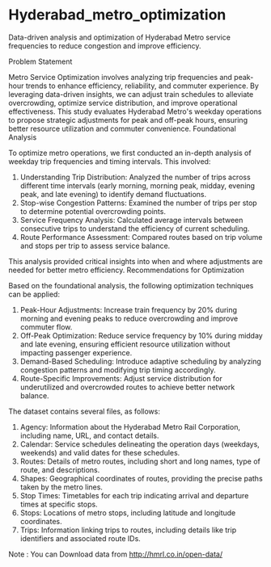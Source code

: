 # Hyderabad_metro_optimization
Data-driven analysis and optimization of Hyderabad Metro service frequencies to reduce congestion and improve efficiency.

Problem Statement

Metro Service Optimization involves analyzing trip frequencies and peak-hour trends to enhance efficiency, reliability, and commuter experience. By leveraging data-driven insights, we can adjust train schedules to alleviate overcrowding, optimize service distribution, and improve operational effectiveness. This study evaluates Hyderabad Metro's weekday operations to propose strategic adjustments for peak and off-peak hours, ensuring better resource utilization and commuter convenience.
Foundational Analysis

To optimize metro operations, we first conducted an in-depth analysis of weekday trip frequencies and timing intervals. This involved:

1. Understanding Trip Distribution: Analyzed the number of trips across different time intervals (early morning, morning peak, midday, evening peak, and late evening) to identify demand fluctuations.
2. Stop-wise Congestion Patterns: Examined the number of trips per stop to determine potential overcrowding points.
3. Service Frequency Analysis: Calculated average intervals between consecutive trips to understand the efficiency of current scheduling.
4. Route Performance Assessment: Compared routes based on trip volume and stops per trip to assess service balance.

This analysis provided critical insights into when and where adjustments are needed for better metro efficiency.
Recommendations for Optimization

Based on the foundational analysis, the following optimization techniques can be applied:

1. Peak-Hour Adjustments: Increase train frequency by 20% during morning and evening peaks to reduce overcrowding and improve commuter flow.
2. Off-Peak Optimization: Reduce service frequency by 10% during midday and late evening, ensuring efficient resource utilization without impacting passenger experience.
3. Demand-Based Scheduling: Introduce adaptive scheduling by analyzing congestion patterns and modifying trip timing accordingly.
4. Route-Specific Improvements: Adjust service distribution for underutilized and overcrowded routes to achieve better network balance.

The dataset contains several files, as follows:

1. Agency: Information about the Hyderabad Metro Rail Corporation, including name, URL, and contact details.
2. Calendar: Service schedules delineating the operation days (weekdays, weekends) and valid dates for these schedules.
3. Routes: Details of metro routes, including short and long names, type of route, and descriptions.
4. Shapes: Geographical coordinates of routes, providing the precise paths taken by the metro lines.
5. Stop Times: Timetables for each trip indicating arrival and departure times at specific stops.
6. Stops: Locations of metro stops, including latitude and longitude coordinates.
7. Trips: Information linking trips to routes, including details like trip identifiers and associated route IDs.

Note : You can Download data from http://hmrl.co.in/open-data/
